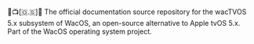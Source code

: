 🍏️📺️[🇴.🇸]📖️ The official documentation source repository for the wacTVOS 5.x subsystem of WacOS, an open-source alternative to Apple tvOS 5.x. Part of the WacOS operating system project.
